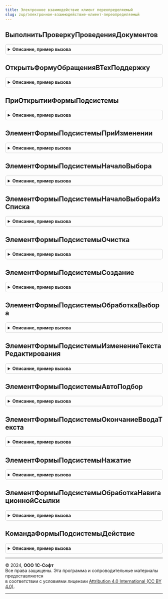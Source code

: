 ```yaml
---
title: Электронное взаимодействие клиент переопределяемый
slug: zup/электронное-взаимодействие-клиент-переопределяемый
---
```



## ВыполнитьПроверкуПроведенияДокументов
<details style="margin: 1em 0; padding: 0.5em; border: 1px solid #ccc; border-radius: 6px;">

<summary style="font-weight: bold; cursor: pointer;">Описание, пример вызова</summary>

```bsl

// Выполняет интерактивное проведение документов перед формированием ЭД.
// Если есть непроведенные документы, предлагает выполнить проведение. Спрашивает
// пользователя о продолжении, если какие-то из документов не провелись и имеются проведенные.
//
// Параметры:
//  ДокументыМассив - Массив - Ссылки на документы, которые требуется провести перед формированием электронных документов.
//                             После выполнения функции из массива исключаются непроведенные документы.
//  ОбработкаПродолжения - ОписаниеОповещения - содержит описание процедуры,
//                         которая должна быть вызвана после завершения проверки документов.
//  ФормаИсточник - ФормаКлиентскогоПриложения - форма, из которой была вызвана команда.
//  СтандартнаяОбработка - Булево - если значение установлено в Ложь, то стандартная обработка не выполняется.
//
//@skip-warning
Процедура ВыполнитьПроверкуПроведенияДокументов(ДокументыМассив, ОбработкаПродолжения, ФормаИсточник = Неопределено, СтандартнаяОбработка = Истина) Экспорт
```

Пример вызова
```bsl
ЭлектронноеВзаимодействиеКлиентПереопределяемый.ВыполнитьПроверкуПроведенияДокументов(ДокументыМассив, ОбработкаПродолжения, ФормаИсточник, СтандартнаяОбработка);
```
</details>

## ОткрытьФормуОбращенияВТехПоддержку
<details style="margin: 1em 0; padding: 0.5em; border: 1px solid #ccc; border-radius: 6px;">

<summary style="font-weight: bold; cursor: pointer;">Описание, пример вызова</summary>

```bsl

// Открывает форму обращения в службу технической поддержки
//
// Параметры:
//  ДанныеДляТехПоддержки                     - Структура - данные, которые можно передать в переопределенную форму:
//     * АдресФайлаДляТехПоддержки            - Строка - адрес во временном хранилище файла с технической информацией.
//     * ТелефонСлужбыПоддержки               - Строка - телефон службы технической поддержки.
//     * АдресЭлектроннойПочтыСлужбыПоддержки - Строка - email службы технической поддержки.
//     * ТекстОбращения                       - Строка - текст обращения в службу технической поддержки.
//  СтандартнаяОбработка                      - Булево - если метод реализован, то необходимо установить значение Ложь.
//
//@skip-warning
Процедура ОткрытьФормуОбращенияВТехПоддержку(ДанныеДляТехПоддержки, СтандартнаяОбработка) Экспорт
```

Пример вызова
```bsl
ЭлектронноеВзаимодействиеКлиентПереопределяемый.ОткрытьФормуОбращенияВТехПоддержку(ДанныеДляТехПоддержки, СтандартнаяОбработка) 
```
</details>

## ПриОткрытииФормыПодсистемы
<details style="margin: 1em 0; padding: 0.5em; border: 1px solid #ccc; border-radius: 6px;">

<summary style="font-weight: bold; cursor: pointer;">Описание, пример вызова</summary>

```bsl

// Общие замечания для методов области "ПереопределениеФормПодсистемы".
// Поддерживается переопределение форм со следующим назначением и стандартными элементами:
// * "СопоставлениеНоменклатуры" - форма сопоставления номенклатуры.
//  ** "Характеристика" - колонка характеристики ИБ таблицы сопоставления.
//  ** "Упаковка" - колонка упаковки ИБ таблицы сопоставления.
// Описание параметра "Контекст" для всех методов области:
//  * Назначение - Строка - назначение формы (см. выше).
//  * Форма - ФормаКлиентскогоПриложения - форма, для которой вызвано событие.
//  * Префикс - Строка - префикс имен для новых реквизитов, команд и элементов формы.
//  * СтандартныйЭлемент - Строка - идентификатор стандартного элемента (см. выше), для которого вызвано событие.
//                       - Неопределено - событие вызвано для элемента, добавленного в переопределяемой части.

// Выполняется при открытии формы подсистемы.
// Позволяет выполнить дополнительные действия с формой на клиенте.
//
// Параметры:
//  Контекст - ФиксированнаяСтруктура - контекст создания формы. См. общие замечания области "ПереопределениеФормПодсистемы".
//  Отказ - Булево - аналогичен параметру обработчика события "ПриОткрытии" управляемой формы.
//
// Пример:
//  Если ВРег(Контекст.Назначение) = ВРег("СопоставлениеНоменклатуры") Тогда
//  	// действия с формой на клиенте...
//  КонецЕсли;
//
//@skip-warning
Процедура ПриОткрытииФормыПодсистемы(Контекст, Отказ) Экспорт
```

Пример вызова
```bsl
ЭлектронноеВзаимодействиеКлиентПереопределяемый.ПриОткрытииФормыПодсистемы(Контекст, Отказ) 
```
</details>

## ЭлементФормыПодсистемыПриИзменении
<details style="margin: 1em 0; padding: 0.5em; border: 1px solid #ccc; border-radius: 6px;">

<summary style="font-weight: bold; cursor: pointer;">Описание, пример вызова</summary>

```bsl

// Обработчик события ПриИзменении элемента формы подсистемы.
//
// Параметры:
//  Контекст - Структура - контекст выполнения метода. См. общие замечания области "ПереопределениеФормПодсистемы".
//  Элемент - ПолеФормы - см. описание параметра события элемента формы.
//
//@skip-warning
Процедура ЭлементФормыПодсистемыПриИзменении(Контекст, Элемент) Экспорт
```

Пример вызова
```bsl
ЭлектронноеВзаимодействиеКлиентПереопределяемый.ЭлементФормыПодсистемыПриИзменении(Контекст, Элемент) 
```
</details>

## ЭлементФормыПодсистемыНачалоВыбора
<details style="margin: 1em 0; padding: 0.5em; border: 1px solid #ccc; border-radius: 6px;">

<summary style="font-weight: bold; cursor: pointer;">Описание, пример вызова</summary>

```bsl

// Обработчик события НачалоВыбора элемента формы подсистемы.
//
// Параметры:
//  Контекст - Структура - контекст выполнения метода. См. общие замечания области "ПереопределениеФормПодсистемы".
//  Элемент - ПолеФормы - см. описание параметра события элемента формы.
//  ДанныеВыбора - СписокЗначений - см. описание параметра события элемента формы.
//  СтандартнаяОбработка - Булево - см. описание параметра события элемента формы.
//
//@skip-warning
Процедура ЭлементФормыПодсистемыНачалоВыбора(Контекст, Элемент, ДанныеВыбора, СтандартнаяОбработка) Экспорт
```

Пример вызова
```bsl
ЭлектронноеВзаимодействиеКлиентПереопределяемый.ЭлементФормыПодсистемыНачалоВыбора(Контекст, Элемент, ДанныеВыбора, СтандартнаяОбработка) 
```
</details>

## ЭлементФормыПодсистемыНачалоВыбораИзСписка
<details style="margin: 1em 0; padding: 0.5em; border: 1px solid #ccc; border-radius: 6px;">

<summary style="font-weight: bold; cursor: pointer;">Описание, пример вызова</summary>

```bsl

// Обработчик события НачалоВыбораИзСписка элемента формы подсистемы.
//
// Параметры:
//  Контекст - Структура - контекст выполнения метода. См. общие замечания области "ПереопределениеФормПодсистемы".
//  Элемент - ПолеФормы - см. описание параметра события элемента формы.
//  СтандартнаяОбработка - Булево - см. описание параметра события элемента формы.
//
//@skip-warning
Процедура ЭлементФормыПодсистемыНачалоВыбораИзСписка(Контекст, Элемент, СтандартнаяОбработка) Экспорт
```

Пример вызова
```bsl
ЭлектронноеВзаимодействиеКлиентПереопределяемый.ЭлементФормыПодсистемыНачалоВыбораИзСписка(Контекст, Элемент, СтандартнаяОбработка) 
```
</details>

## ЭлементФормыПодсистемыОчистка
<details style="margin: 1em 0; padding: 0.5em; border: 1px solid #ccc; border-radius: 6px;">

<summary style="font-weight: bold; cursor: pointer;">Описание, пример вызова</summary>

```bsl

// Обработчик события Очистка элемента формы подсистемы.
//
// Параметры:
//  Контекст - Структура - контекст выполнения метода. См. общие замечания области "ПереопределениеФормПодсистемы".
//  Элемент - ПолеФормы - см. описание параметра события элемента формы.
//  СтандартнаяОбработка - Булево - см. описание параметра события элемента формы.
//
//@skip-warning
Процедура ЭлементФормыПодсистемыОчистка(Контекст, Элемент, СтандартнаяОбработка) Экспорт
```

Пример вызова
```bsl
ЭлектронноеВзаимодействиеКлиентПереопределяемый.ЭлементФормыПодсистемыОчистка(Контекст, Элемент, СтандартнаяОбработка) 
```
</details>

## ЭлементФормыПодсистемыСоздание
<details style="margin: 1em 0; padding: 0.5em; border: 1px solid #ccc; border-radius: 6px;">

<summary style="font-weight: bold; cursor: pointer;">Описание, пример вызова</summary>

```bsl

// Обработчик события Создание элемента формы подсистемы.
//
// Параметры:
//  Контекст - Структура - контекст выполнения метода. См. общие замечания области "ПереопределениеФормПодсистемы".
//  Элемент - ПолеФормы - см. описание параметра события элемента формы.
//  СтандартнаяОбработка - Булево - см. описание параметра события элемента формы.
//
//@skip-warning
Процедура ЭлементФормыПодсистемыСоздание(Контекст, Элемент, СтандартнаяОбработка) Экспорт
```

Пример вызова
```bsl
ЭлектронноеВзаимодействиеКлиентПереопределяемый.ЭлементФормыПодсистемыСоздание(Контекст, Элемент, СтандартнаяОбработка) 
```
</details>

## ЭлементФормыПодсистемыОбработкаВыбора
<details style="margin: 1em 0; padding: 0.5em; border: 1px solid #ccc; border-radius: 6px;">

<summary style="font-weight: bold; cursor: pointer;">Описание, пример вызова</summary>

```bsl

// Обработчик события ОбработкаВыбора элемента формы подсистемы.
//
// Параметры:
//  Контекст - Структура - контекст выполнения метода. См. общие замечания области "ПереопределениеФормПодсистемы".
//  Элемент - ПолеФормы - см. описание параметра события элемента формы.
//  ВыбранноеЗначение - Произвольный - см. описание параметра события элемента формы.
//  СтандартнаяОбработка - Булево - см. описание параметра события элемента формы.
//
//@skip-warning
Процедура ЭлементФормыПодсистемыОбработкаВыбора(Контекст, Элемент, ВыбранноеЗначение, СтандартнаяОбработка) Экспорт
```

Пример вызова
```bsl
ЭлектронноеВзаимодействиеКлиентПереопределяемый.ЭлементФормыПодсистемыОбработкаВыбора(Контекст, Элемент, ВыбранноеЗначение, СтандартнаяОбработка) 
```
</details>

## ЭлементФормыПодсистемыИзменениеТекстаРедактирования
<details style="margin: 1em 0; padding: 0.5em; border: 1px solid #ccc; border-radius: 6px;">

<summary style="font-weight: bold; cursor: pointer;">Описание, пример вызова</summary>

```bsl

// Обработчик события ИзменениеТекстаРедактирования элемента формы подсистемы.
//
// Параметры:
//  Контекст - Структура - контекст выполнения метода. См. общие замечания области "ПереопределениеФормПодсистемы".
//  Элемент - ПолеФормы - см. описание параметра события элемента формы.
//  Текст - Строка - см. описание параметра события элемента формы.
//  СтандартнаяОбработка - Булево - см. описание параметра события элемента формы.
//
//@skip-warning
Процедура ЭлементФормыПодсистемыИзменениеТекстаРедактирования(Контекст, Элемент, Текст, СтандартнаяОбработка) Экспорт
```

Пример вызова
```bsl
ЭлектронноеВзаимодействиеКлиентПереопределяемый.ЭлементФормыПодсистемыИзменениеТекстаРедактирования(Контекст, Элемент, Текст, СтандартнаяОбработка) 
```
</details>

## ЭлементФормыПодсистемыАвтоПодбор
<details style="margin: 1em 0; padding: 0.5em; border: 1px solid #ccc; border-radius: 6px;">

<summary style="font-weight: bold; cursor: pointer;">Описание, пример вызова</summary>

```bsl

// Обработчик события АвтоПодбор элемента формы подсистемы.
//
// Параметры:
//  Контекст - Структура - контекст выполнения метода. См. общие замечания области "ПереопределениеФормПодсистемы".
//  Элемент - ПолеФормы - см. описание параметра события элемента формы.
//  Текст - Строка - см. описание параметра события элемента формы.
//  ДанныеВыбора - СписокЗначений  - см. описание параметра события элемента формы.
//  ПараметрыПолученияДанных - Структура, Неопределено - см. описание параметра события элемента формы.
//  Ожидание - Число - см. описание параметра события элемента формы.
//  СтандартнаяОбработка - Булево - см. описание параметра события элемента формы.
//
//@skip-warning
Процедура ЭлементФормыПодсистемыАвтоПодбор(Контекст, Элемент, Текст, ДанныеВыбора, ПараметрыПолученияДанных, Ожидание, СтандартнаяОбработка) Экспорт
```

Пример вызова
```bsl
ЭлектронноеВзаимодействиеКлиентПереопределяемый.ЭлементФормыПодсистемыАвтоПодбор(Контекст, Элемент, Текст, ДанныеВыбора, ПараметрыПолученияДанных, Ожидание, СтандартнаяОбработка) 
```
</details>

## ЭлементФормыПодсистемыОкончаниеВводаТекста
<details style="margin: 1em 0; padding: 0.5em; border: 1px solid #ccc; border-radius: 6px;">

<summary style="font-weight: bold; cursor: pointer;">Описание, пример вызова</summary>

```bsl

// Обработчик события ОкончаниеВводаТекста элемента формы подсистемы.
//
// Параметры:
//  Контекст - Структура - контекст выполнения метода. См. общие замечания области "ПереопределениеФормПодсистемы".
//  Элемент - ПолеФормы - см. описание параметра события элемента формы.
//  Текст - Строка - см. описание параметра события элемента формы.
//  ДанныеВыбора - СписокЗначений  - см. описание параметра события элемента формы.
//  ПараметрыПолученияДанных - Структура, Неопределено - см. описание параметра события элемента формы.
//  СтандартнаяОбработка - Булево - см. описание параметра события элемента формы.
//
//@skip-warning
Процедура ЭлементФормыПодсистемыОкончаниеВводаТекста(Контекст, Элемент, Текст, ДанныеВыбора, ПараметрыПолученияДанных, СтандартнаяОбработка) Экспорт
```

Пример вызова
```bsl
ЭлектронноеВзаимодействиеКлиентПереопределяемый.ЭлементФормыПодсистемыОкончаниеВводаТекста(Контекст, Элемент, Текст, ДанныеВыбора, ПараметрыПолученияДанных, СтандартнаяОбработка) 
```
</details>

## ЭлементФормыПодсистемыНажатие
<details style="margin: 1em 0; padding: 0.5em; border: 1px solid #ccc; border-radius: 6px;">

<summary style="font-weight: bold; cursor: pointer;">Описание, пример вызова</summary>

```bsl

// Обработчик события Нажатие элемента формы подсистемы.
//
// Параметры:
//  Контекст - Структура - контекст выполнения метода. См. общие замечания области "ПереопределениеФормПодсистемы".
//  Элемент - ПолеФормы - см. описание параметра события элемента формы.
//
//@skip-warning
Процедура ЭлементФормыПодсистемыНажатие(Контекст, Элемент) Экспорт
```

Пример вызова
```bsl
ЭлектронноеВзаимодействиеКлиентПереопределяемый.ЭлементФормыПодсистемыНажатие(Контекст, Элемент) 
```
</details>

## ЭлементФормыПодсистемыОбработкаНавигационнойСсылки
<details style="margin: 1em 0; padding: 0.5em; border: 1px solid #ccc; border-radius: 6px;">

<summary style="font-weight: bold; cursor: pointer;">Описание, пример вызова</summary>

```bsl

// Обработчик события ОбработкаНавигационнойСсылки элемента формы подсистемы.
//
// Параметры:
//  Контекст - Структура - контекст выполнения метода. См. общие замечания области "ПереопределениеФормПодсистемы".
//  Элемент - ПолеФормы - см. описание параметра события элемента формы.
//  НавигационнаяСсылкаФорматированнойСтроки - Строка - см. описание параметра события элемента формы.
//  СтандартнаяОбработка - Булево - см. описание параметра события элемента формы.
//
//@skip-warning
Процедура ЭлементФормыПодсистемыОбработкаНавигационнойСсылки(Контекст, Элемент, НавигационнаяСсылкаФорматированнойСтроки, СтандартнаяОбработка) Экспорт
```

Пример вызова
```bsl
ЭлектронноеВзаимодействиеКлиентПереопределяемый.ЭлементФормыПодсистемыОбработкаНавигационнойСсылки(Контекст, Элемент, НавигационнаяСсылкаФорматированнойСтроки, СтандартнаяОбработка) 
```
</details>

## КомандаФормыПодсистемыДействие
<details style="margin: 1em 0; padding: 0.5em; border: 1px solid #ccc; border-radius: 6px;">

<summary style="font-weight: bold; cursor: pointer;">Описание, пример вызова</summary>

```bsl

// Выполняет действие команды формы подсистемы.
//
// Параметры:
//  Контекст - Структура - контекст выполнения метода. См. общие замечания области "ПереопределениеФормПодсистемы".
//  Команда - КомандаФормы - см. описание параметра действия команды формы.
//
//@skip-warning
Процедура КомандаФормыПодсистемыДействие(Контекст, Команда) Экспорт
```

Пример вызова
```bsl
ЭлектронноеВзаимодействиеКлиентПереопределяемый.КомандаФормыПодсистемыДействие(Контекст, Команда) 
```
</details>

---

© 2024, **ООО 1С-Софт**  
Все права защищены. Эта программа и сопроводительные материалы предоставляются  
в соответствии с условиями лицензии [Attribution 4.0 International (CC BY 4.0)](https://creativecommons.org/licenses/by/4.0/legalcode).

---
